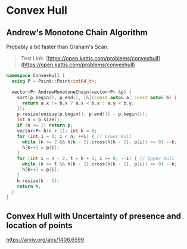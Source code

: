 # Convex Hull

## Andrew's Monotone Chain Algorithm

Probably a bit faster than Graham's Scan.

> Test Link: [https://open.kattis.com/problems/convexhull](https://open.kattis.com/problems/convexhull)

``` cpp
namespace ConvexHull {
  using P = Point::Point<int64_t>;

  vector<P> AndrewMonotoneChain(vector<P> &p) {
    sort(p.begin(), p.end(), [&](const auto& a, const auto& b) {
      return a.x != b.x ? a.x < b.x : a.y < b.y;
    });
    p.resize(unique(p.begin(), p.end()) - p.begin());
    int n = p.size();
    if (n <= 2) return p;
    vector<P> h(n + 1); int k = 0;
    for (int i = 0; i < n; ++i) { // Lower Hull
      while (k >= 2 && h[k - 2].cross(h[k - 1], p[i]) <= 0) --k;
      h[k++] = p[i];
    }
    for (int i = n - 2, t = k + 1; i >= 0; --i) { // Upper Hull
      while (k >= t && h[k - 2].cross(h[k - 1], p[i]) <= 0) --k;
      h[k++] = p[i];
    }
    h.resize(k - 1);
    return h;
  }
}
```

## Convex Hull with Uncertainty of presence and location of points

https://arxiv.org/abs/1406.6599